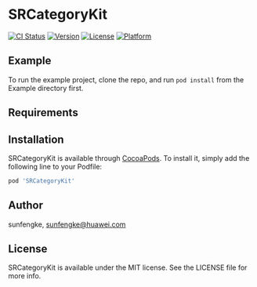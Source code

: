 # SRCategoryKit

[![CI Status](https://img.shields.io/travis/sunfengke/SRCategoryKit.svg?style=flat)](https://travis-ci.org/sunfengke/SRCategoryKit)
[![Version](https://img.shields.io/cocoapods/v/SRCategoryKit.svg?style=flat)](https://cocoapods.org/pods/SRCategoryKit)
[![License](https://img.shields.io/cocoapods/l/SRCategoryKit.svg?style=flat)](https://cocoapods.org/pods/SRCategoryKit)
[![Platform](https://img.shields.io/cocoapods/p/SRCategoryKit.svg?style=flat)](https://cocoapods.org/pods/SRCategoryKit)

## Example

To run the example project, clone the repo, and run `pod install` from the Example directory first.

## Requirements

## Installation

SRCategoryKit is available through [CocoaPods](https://cocoapods.org). To install
it, simply add the following line to your Podfile:

```ruby
pod 'SRCategoryKit'
```

## Author

sunfengke, sunfengke@huawei.com

## License

SRCategoryKit is available under the MIT license. See the LICENSE file for more info.
